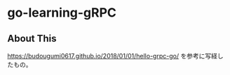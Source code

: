# go-learning-gRPC

## About This

https://budougumi0617.github.io/2018/01/01/hello-grpc-go/
を参考に写経したもの。
